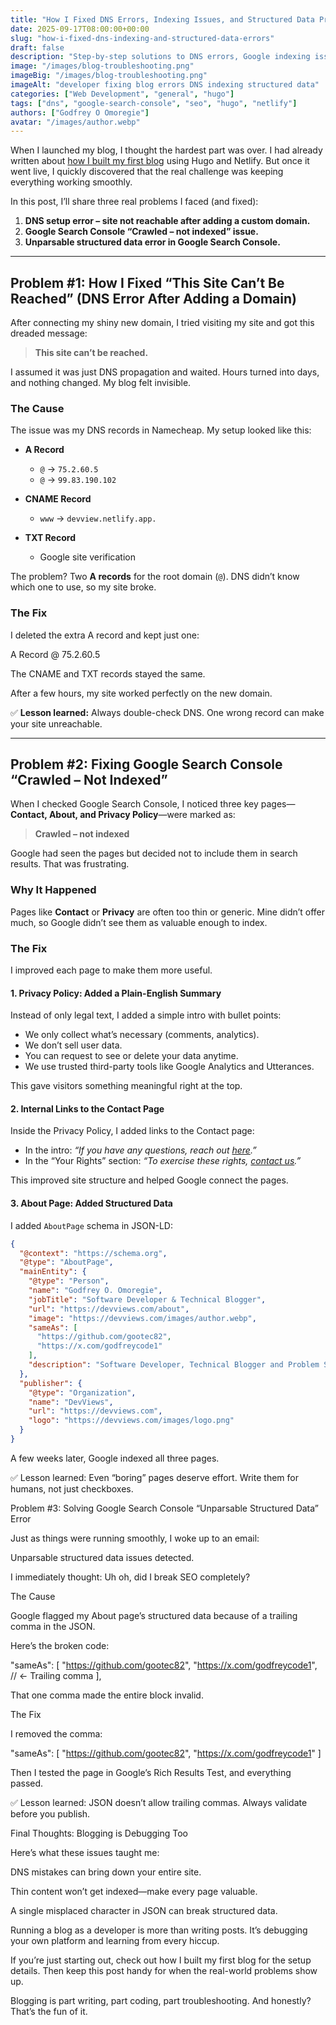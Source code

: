 ```yaml
---
title: "How I Fixed DNS Errors, Indexing Issues, and Structured Data Problems After Launching My Hugo Blog"
date: 2025-09-17T08:00:00+00:00
slug: "how-i-fixed-dns-indexing-and-structured-data-errors"
draft: false
description: "Step-by-step solutions to DNS errors, Google indexing issues, and structured data problems I faced after launching my Hugo + Netlify blog."
image: "/images/blog-troubleshooting.png"
imageBig: "/images/blog-troubleshooting.png"
imageAlt: "developer fixing blog errors DNS indexing structured data"
categories: ["Web Development", "general", "hugo"]
tags: ["dns", "google-search-console", "seo", "hugo", "netlify"]
authors: ["Godfrey O Omoregie"]
avatar: "/images/author.webp"
---
```


When I launched my blog, I thought the hardest part was over. I had already written about [how I built my first blog](https://devviews.com/posts/how-i-built-my-first-blog/) using Hugo and Netlify. But once it went live, I quickly discovered that the real challenge was keeping everything working smoothly.  

In this post, I’ll share three real problems I faced (and fixed):  

1. **DNS setup error – site not reachable after adding a custom domain.**  
2. **Google Search Console “Crawled – not indexed” issue.**  
3. **Unparsable structured data error in Google Search Console.**  

---

## Problem #1: How I Fixed “This Site Can’t Be Reached” (DNS Error After Adding a Domain)

After connecting my shiny new domain, I tried visiting my site and got this dreaded message:

> **This site can’t be reached.**

I assumed it was just DNS propagation and waited. Hours turned into days, and nothing changed. My blog felt invisible.

### The Cause
The issue was my DNS records in Namecheap. My setup looked like this:

- **A Record**  
  - `@` → `75.2.60.5`  
  - `@` → `99.83.190.102`  

- **CNAME Record**  
  - `www` → `devview.netlify.app.`  

- **TXT Record**  
  - Google site verification  

The problem? Two **A records** for the root domain (`@`). DNS didn’t know which one to use, so my site broke.

### The Fix
I deleted the extra A record and kept just one:


A Record
@ 75.2.60.5



The CNAME and TXT records stayed the same.

After a few hours, my site worked perfectly on the new domain.

✅ **Lesson learned:** Always double-check DNS. One wrong record can make your site unreachable.

---

## Problem #2: Fixing Google Search Console “Crawled – Not Indexed”

When I checked Google Search Console, I noticed three key pages—**Contact, About, and Privacy Policy**—were marked as:

> **Crawled – not indexed**

Google had seen the pages but decided not to include them in search results. That was frustrating.

### Why It Happened
Pages like **Contact** or **Privacy** are often too thin or generic. Mine didn’t offer much, so Google didn’t see them as valuable enough to index.

### The Fix
I improved each page to make them more useful.

#### 1. Privacy Policy: Added a Plain-English Summary
Instead of only legal text, I added a simple intro with bullet points:

- We only collect what’s necessary (comments, analytics).  
- We don’t sell user data.  
- You can request to see or delete your data anytime.  
- We use trusted third-party tools like Google Analytics and Utterances.  

This gave visitors something meaningful right at the top.

#### 2. Internal Links to the Contact Page
Inside the Privacy Policy, I added links to the Contact page:

- In the intro: *“If you have any questions, reach out [here](https://devviews.com/contact).”*  
- In the “Your Rights” section: *“To exercise these rights, [contact us](https://devviews.com/contact).”*  

This improved site structure and helped Google connect the pages.

#### 3. About Page: Added Structured Data
I added `AboutPage` schema in JSON-LD:

```json
{
  "@context": "https://schema.org",
  "@type": "AboutPage",
  "mainEntity": {
    "@type": "Person",
    "name": "Godfrey O. Omoregie",
    "jobTitle": "Software Developer & Technical Blogger",
    "url": "https://devviews.com/about",
    "image": "https://devviews.com/images/author.webp",
    "sameAs": [
      "https://github.com/gootec82",
      "https://x.com/godfreycode1"
    ],
    "description": "Software Developer, Technical Blogger and Problem Solver."
  },
  "publisher": {
    "@type": "Organization",
    "name": "DevViews",
    "url": "https://devviews.com",
    "logo": "https://devviews.com/images/logo.png"
  }
}
```

A few weeks later, Google indexed all three pages.

✅ Lesson learned: Even “boring” pages deserve effort. Write them for humans, not just checkboxes.

Problem #3: Solving Google Search Console “Unparsable Structured Data” Error

Just as things were running smoothly, I woke up to an email:

Unparsable structured data issues detected.

I immediately thought: Uh oh, did I break SEO completely?

The Cause

Google flagged my About page’s structured data because of a trailing comma in the JSON.

Here’s the broken code:


"sameAs": [
  "https://github.com/gootec82",
  "https://x.com/godfreycode1", // ← Trailing comma
],


That one comma made the entire block invalid.

The Fix

I removed the comma:


"sameAs": [
  "https://github.com/gootec82",
  "https://x.com/godfreycode1"
]


Then I tested the page in Google’s Rich Results Test, and everything passed.

✅ Lesson learned: JSON doesn’t allow trailing commas. Always validate before you publish.


Final Thoughts: Blogging is Debugging Too

Here’s what these issues taught me:

DNS mistakes can bring down your entire site.

Thin content won’t get indexed—make every page valuable.

A single misplaced character in JSON can break structured data.

Running a blog as a developer is more than writing posts. It’s debugging your own platform and learning from every hiccup.

If you’re just starting out, check out how I built my first blog
 for the setup details. Then keep this post handy for when the real-world problems show up.

Blogging is part writing, part coding, part troubleshooting. And honestly? That’s the fun of it.